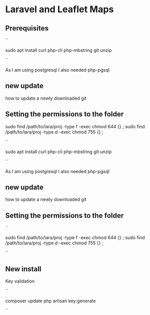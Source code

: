 # Laravel and Leaflet Maps

## Prerequisites


``

sudo apt install curl php-cli php-mbstring git unzip 


``

As I am using postgresql I also needed php-pgsql

## new update


how to update a newly downloaded git


## Setting the permissions to the folder

sudo find /path/to/lara/proj -type f -exec chmod 644 {} \;
sudo find /path/to/lara/proj -type d -exec chmod 755 {} \;

``

sudo apt install curl php-cli php-mbstring git unzip


`` 

As I am using postgresql I also needed php-pgsql

## new update

how to update a newly downloaded git

## Setting the permissions to the folder

``

sudo find /path/to/lara/proj -type f -exec chmod 644 {} ; sudo find /path/to/lara/proj -type d -exec chmod 755 {} ;

``


## New install

Key validation 

``

  composer update
  php artisan key:generate

``
